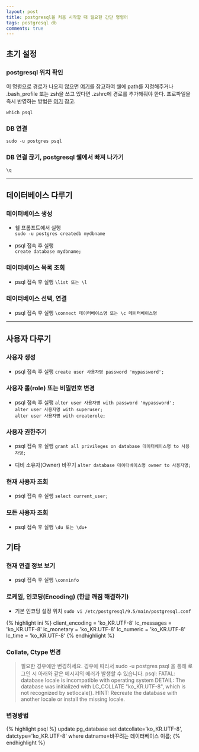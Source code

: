 ```yaml
---
layout: post
title: postgresql을 처음 시작할 때 필요한 간단 명령어
tags: postgresql db
comments: true
---
```


## 초기 설정

### postgresql 위치 확인

이 명령으로 경로가 나오지 않으면 [여기](http://postgresapp.com/documentation/cli-tools.html)를 참고하여 쉘에 path를 지정해주거나 .bash_profile 또는 zsh을 쓰고 있다면 .zshrc에 경로를 추가해줘야 한다. 프로파일을 즉시 반영하는 방법은 [여기](https://jwkcp.github.io/2018/05/24/zsh-profile/) 참고.  

`which psql`  
  
### DB 연결

`sudo -u postgres psql`  

### DB 연결 끊기, postgresql 쉘에서 빠져 나가기

`\q`
  
---
  
## 데이터베이스 다루기

### 데이터베이스 생성

- 쉘 프롬프트에서 실행  
`sudo -u postgres createdb mydbname`  

- psql 접속 후 실행  
`create database mydbname;`  

### 데이터베이스 목록 조회

- psql 접속 후 실행
`\list 또는 \l`  
  
### 데이터베이스 선택, 연결

- psql 접속 후 실행
`\connect 데이터베이스명 또는 \c 데이터베이스명`  
  
---
  
## 사용자 다루기

### 사용자 생성

- psql 접속 후 실행
`create user 사용자명 password 'mypassword';`  

### 사용자 롤(role) 또는 비밀번호 변경

- psql 접속 후 실행
`alter user 사용자명 with password 'mypassword';`  
`alter user 사용자명 with superuser;`  
`alter user 사용자명 with createrole;`  

### 사용자 권한주기

- psql 접속 후 실행
`grant all privileges on database 데이터베이스명 to 사용자명;`  

- 디비 소유자(Owner) 바꾸기
`alter database 데이터베이스명 owner to 사용자명;`  

### 현재 사용자 조회

- psql 접속 후 실행
`select current_user;`  

### 모든 사용자 조회

- psql 접속 후 실행
`\du 또는 \du+`  

## 기타

### 현재 연결 정보 보기

- psql 접속 후 실행
`\conninfo`  
  
### 로케일, 인코딩(Encoding) (한글 깨짐 해결하기)

- 기본 인코딩 설정 위치
`sudo vi /etc/postgresql/9.5/main/postgresql.conf`  

{% highlight ini %}
client_encoding = 'ko_KR.UTF-8'
lc_messages = 'ko_KR.UTF-8'
lc_monetary = 'ko_KR.UTF-8'
lc_numeric = 'ko_KR.UTF-8'
lc_time = 'ko_KR.UTF-8'
{% endhighlight %}
  
### Collate, Ctype 변경

> 필요한 경우에만 변경하세요. 경우에 따라서 sudo -u postgres psql 을 통해 로그인 시 아래와 같은 메시지의 에러가 발생할 수 있습니다.
> psql: FATAL:  database locale is incompatible with operating system
DETAIL:  The database was initialized with LC_COLLATE "ko_KR.UTF-8",  which is not recognized by setlocale().
HINT:  Recreate the database with another locale or install the missing locale.

### 변경방법

{% highlight psql %}
update pg_database
set datcollate='ko_KR.UTF-8', datctype='ko_KR.UTF-8'
where datname=바꾸려는 데이터베이스 이름;
{% endhighlight %}
